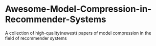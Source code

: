 # Awesome-Model-Compression-in-Recommender-Systems
A collection of high-quality(newest) papers of model compression in the field of recommender systems
